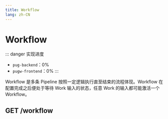 ```yaml
---
title: Workflow
lang: zh-CN
---
```


# Workflow

::: danger 实现进度
- `pug-backend`：0%
- `pugw-frontend`：0%
:::

Workflow 是多条 Pipeline 按照一定逻辑执行直至结束的流程体现。Workflow 在配置完成之后便处于等待 Work 输入的状态，任意 Work 的输入都可能激活一个 Workflow。

## GET /workflow
